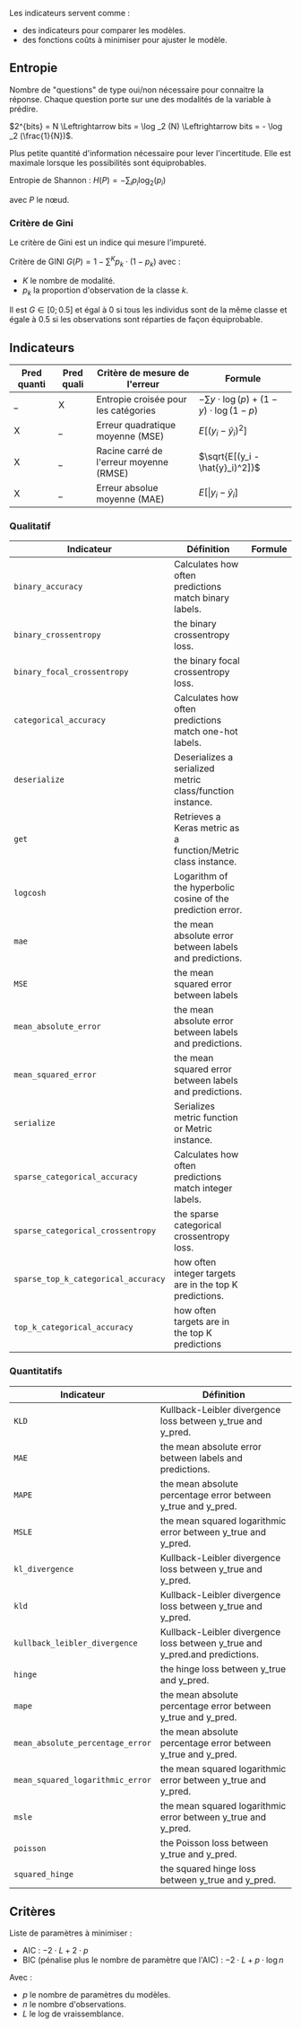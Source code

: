 Les indicateurs servent comme :

* des indicateurs pour comparer les modèles.
* des fonctions coûts à  minimiser pour ajuster le modèle.
## Entropie 

Nombre de "questions" de type oui/non nécessaire pour connaitre la réponse. Chaque question porte sur une des modalités de la variable à prédire.

$2^{bits} = N \Leftrightarrow bits = \log _2 (N) \Leftrightarrow bits = - \log _2 (\frac{1}{N})$.

Plus petite quantité d'information nécessaire pour lever l'incertitude. Elle est maximale lorsque les possibilités sont équiprobables.

Entropie de Shannon : $H(P) = -\sum_i p_i \log _2 (p_i)$

avec $P$ le nœud.
### Critère de Gini

Le critère de Gini est un indice qui mesure l’impureté. 

Critère de GINI $G(P) = 1 - \sum^{K}{p_k \cdot (1 - p_k)}$
avec :

* $K$ le nombre de modalité.
* $p_k$ la proportion d'observation de la classe $k$.

Il est $G \in [0;0.5]$ et égal à 0 si tous les individus sont de la même classe et égale à 0.5 si les observations sont réparties de façon équiprobable.
## Indicateurs

Pred quanti | Pred quali | Critère de mesure de l'erreur           | Formule      
------------|------------|-----------------------------------------|---
_           | X          | Entropie croisée pour les catégories    | $- \sum y \cdot \log(p) + (1−y) \cdot \log (1−p)$
X           | _          | Erreur quadratique moyenne (MSE)        | $E[(y_i - \hat{y}_i)^2]$
X           | _          | Racine carré de l'erreur moyenne (RMSE) | $\sqrt{E[(y_i - \hat{y}_i)^2]}$
X           | _          | Erreur absolue moyenne (MAE)            | $E[ \vert{y_i - \hat{y}_i} ]$

### Qualitatif

Indicateur 						| Définition | Formule
--------------------------------|---|---
`binary_accuracy`      			| Calculates how often predictions match binary labels. |
`binary_crossentropy` 			| the binary crossentropy loss. |
`binary_focal_crossentropy`		| the binary focal crossentropy loss. |
`categorical_accuracy` 			| Calculates how often predictions match one-hot labels. |
`deserialize` 					| Deserializes a serialized metric class/function instance. |
`get` 							| Retrieves a Keras metric as a function/Metric class instance. |
`logcosh` 						| Logarithm of the hyperbolic cosine of the prediction error. | 
`mae` 							| the mean absolute error between labels and predictions. |
`MSE`                          	| the mean squared error between labels  | 
`mean_absolute_error` 			| the mean absolute error between labels and predictions. |
`mean_squared_error`			| the mean squared error between labels and predictions. |
`serialize` 					| Serializes metric function or Metric instance. |
`sparse_categorical_accuracy` 	| Calculates how often predictions match integer labels. |
`sparse_categorical_crossentropy` 	| the sparse categorical crossentropy loss. |
`sparse_top_k_categorical_accuracy` | how often integer targets are in the top K predictions. |
`top_k_categorical_accuracy` 		| how often targets are in the top K predictions |

### Quantitatifs

Indicateur 						| Définition
--------------------------------|---
`KLD` 							| Kullback-Leibler divergence loss between y_true and y_pred.
`MAE` 							| the mean absolute error between labels and predictions.
`MAPE` 							| the mean absolute percentage error between y_true and y_pred.
`MSLE`                    		| the mean squared logarithmic error between y_true and y_pred.
`kl_divergence`					| Kullback-Leibler divergence loss between y_true and y_pred.
`kld` 							| Kullback-Leibler divergence loss between y_true and y_pred.
`kullback_leibler_divergence` 	| Kullback-Leibler divergence loss between y_true and y_pred.and predictions.
`hinge` 						| the hinge loss between y_true and y_pred.
`mape` 							| the mean absolute percentage error between y_true and y_pred.
`mean_absolute_percentage_error`| the mean absolute percentage error between y_true and y_pred.
`mean_squared_logarithmic_error`| the mean squared logarithmic error between y_true and y_pred.
`msle` 							| the mean squared logarithmic error between y_true and y_pred.
`poisson` 						| the Poisson loss between y_true and y_pred.
`squared_hinge` 				| the squared hinge loss between y_true and y_pred.

## Critères 

Liste de paramètres à minimiser :

* AIC : $-2 \cdot L + 2 \cdot p$
* BIC (pénalise plus le nombre de paramètre que l'AIC) : $-2 \cdot L + p \cdot \log n$

Avec : 

* $p$ le nombre de paramètres du modèles.
* $n$ le nombre d'observations.
* $L$ le log de vraissemblance.
